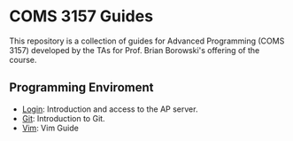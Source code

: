 # COMS 3157 Guides

This repository is a collection of guides for Advanced Programming (COMS 3157)
developed by the TAs for Prof. Brian Borowski's offering of the course.


## Programming Enviroment

- [Login](login.md): Introduction and access to the AP server.
- [Git](git.md): Introduction to Git.
- [Vim](vim-notes.pdf): Vim Guide
